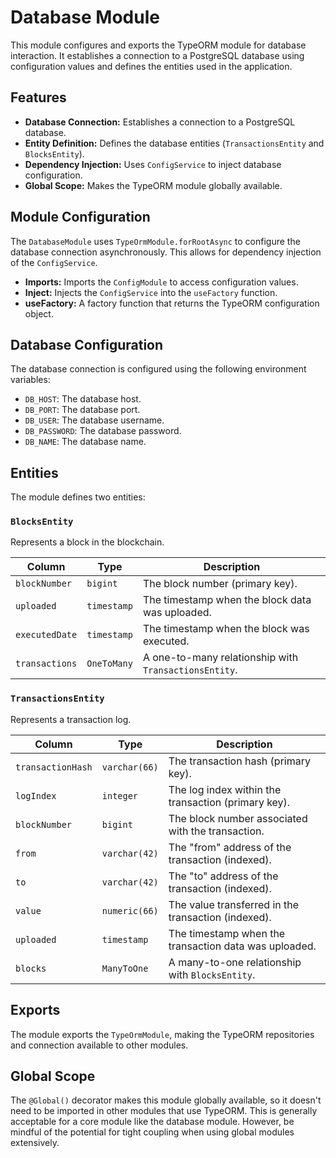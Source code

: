 # Database Module

This module configures and exports the TypeORM module for database interaction. It establishes a connection to a PostgreSQL database using configuration values and defines the entities used in the application.

## Features

- **Database Connection:** Establishes a connection to a PostgreSQL database.
- **Entity Definition:** Defines the database entities (`TransactionsEntity` and `BlocksEntity`).
- **Dependency Injection:** Uses `ConfigService` to inject database configuration.
- **Global Scope:** Makes the TypeORM module globally available.

## Module Configuration

The `DatabaseModule` uses `TypeOrmModule.forRootAsync` to configure the database connection asynchronously. This allows for dependency injection of the `ConfigService`.

- **Imports:** Imports the `ConfigModule` to access configuration values.
- **Inject:** Injects the `ConfigService` into the `useFactory` function.
- **useFactory:** A factory function that returns the TypeORM configuration object.

## Database Configuration

The database connection is configured using the following environment variables:

- `DB_HOST`: The database host.
- `DB_PORT`: The database port.
- `DB_USER`: The database username.
- `DB_PASSWORD`: The database password.
- `DB_NAME`: The database name.

## Entities

The module defines two entities:

### `BlocksEntity`

Represents a block in the blockchain.

| Column         | Type        | Description                                           |
| -------------- | ----------- | ----------------------------------------------------- |
| `blockNumber`  | `bigint`    | The block number (primary key).                       |
| `uploaded`     | `timestamp` | The timestamp when the block data was uploaded.       |
| `executedDate` | `timestamp` | The timestamp when the block was executed.            |
| `transactions` | `OneToMany` | A one-to-many relationship with `TransactionsEntity`. |

### `TransactionsEntity`

Represents a transaction log.

| Column            | Type          | Description                                           |
| ----------------- | ------------- | ----------------------------------------------------- |
| `transactionHash` | `varchar(66)` | The transaction hash (primary key).                   |
| `logIndex`        | `integer`     | The log index within the transaction (primary key).   |
| `blockNumber`     | `bigint`      | The block number associated with the transaction.     |
| `from`            | `varchar(42)` | The "from" address of the transaction (indexed).      |
| `to`              | `varchar(42)` | The "to" address of the transaction (indexed).        |
| `value`           | `numeric(66)` | The value transferred in the transaction (indexed).   |
| `uploaded`        | `timestamp`   | The timestamp when the transaction data was uploaded. |
| `blocks`          | `ManyToOne`   | A many-to-one relationship with `BlocksEntity`.       |

## Exports

The module exports the `TypeOrmModule`, making the TypeORM repositories and connection available to other modules.

## Global Scope

The `@Global()` decorator makes this module globally available, so it doesn't need to be imported in other modules that use TypeORM. This is generally acceptable for a core module like the database module. However, be mindful of the potential for tight coupling when using global modules extensively.
